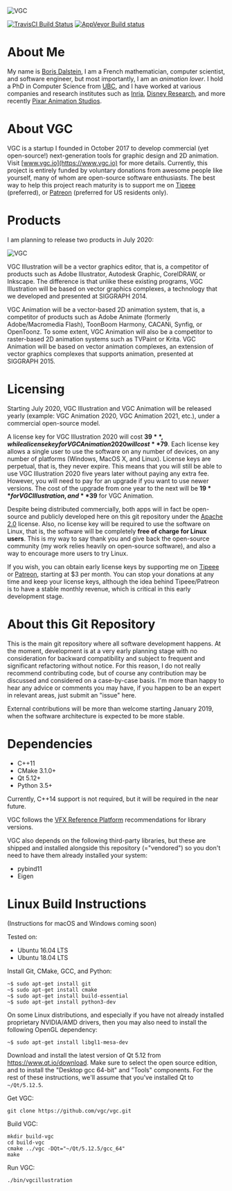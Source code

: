 ![VGC](https://github.com/vgc/vgc/blob/master/logo.png)

[![TravisCI Build Status](https://travis-ci.org/vgc/vgc.svg?branch=master)](https://travis-ci.org/vgc/vgc)
[![AppVeyor Build status](https://ci.appveyor.com/api/projects/status/3tasnhbrlucfltp5?svg=true)](https://ci.appveyor.com/project/vgc/vgc)

# About Me

My name is [Boris Dalstein](http://www.borisdalstein.com/), I am a French
mathematician, computer scientist, and software engineer, but most importantly,
I am an *animation lover*. I hold a PhD in Computer Science from
[UBC](https://www.ubc.ca/), and I have worked at various companies and research
institutes such as [Inria](https://www.inria.fr/), [Disney
Research](https://www.disneyresearch.com/labs/), and more recently [Pixar
Animation Studios](https://www.pixar.com/).

# About VGC

VGC is a startup I founded in October 2017 to develop commercial (yet
open-source!) next-generation tools for graphic design and 2D animation. Visit
[www.vgc.io](https://www.vgc.io) for more details. Currently, this project is
entirely funded by voluntary donations from awesome people like yourself, many
of whom are open-source software enthusiasts. The best way to help this project
reach maturity is to support me on
[Tipeee](https://www.tipeee.com/borisdalstein) (preferred), or
[Patreon](https://www.patreon.com/borisdalstein) (preferred for US residents only).

# Products

I am planning to release two products in July 2020:

![VGC](https://github.com/vgc/vgc/blob/master/products.png)

VGC Illustration will be a vector graphics editor, that is, a competitor of
products such as Adobe Illustrator, Autodesk Graphic, CorelDRAW, or Inkscape.
The difference is that unlike these existing programs, VGC Illustration will be
based on vector graphics complexes, a technology that we developed and presented
at SIGGRAPH 2014.

VGC Animation will be a vector-based 2D animation system, that is, a competitor
of products such as Adobe Animate (formerly Adobe/Macromedia Flash), ToonBoom
Harmony, CACANi, Synfig, or OpenToonz. To some extent, VGC Animation will also
be a competitor to raster-based 2D animation systems such as TVPaint or Krita.
VGC Animation will be based on vector animation complexes, an extension of
vector graphics complexes that supports animation, presented at SIGGRAPH 2015.

# Licensing

Starting July 2020, VGC Illustration and VGC Animation will be released yearly
(example: VGC Animation 2020, VGC Animation 2021, etc.), under a commercial
open-source model.

A license key for VGC Illustration 2020 will cost **$39**, while a license key for
VGC Animation 2020 will cost **$79**. Each license key allows a single user to use
the software on any number of devices, on any number of platforms (Windows,
MacOS X, and Linux). License keys are perpetual, that is, they never expire.
This means that you will still be able to use VGC Illustration 2020 five years
later without paying any extra fee. However, you will need to pay for an upgrade
if you want to use newer versions. The cost of the upgrade from one year to the
next will be **$19** for VGC Illustration, and **$39** for VGC Animation.

Despite being distributed commercially, both apps will in fact be open-source
and publicly developed here on this git repository under the [Apache
2.0](https://github.com/vgc/vgc/blob/master/README.md) license. Also, no
license key will be required to use the software on Linux, that is, the software
will be completely **free of charge for Linux users**. This is my way to say thank
you and give back the open-source community (my work relies heavily on
open-source software), and also a way to encourage more users to try Linux.

If you wish, you can obtain early license keys by supporting me on
[Tipeee](https://www.tipeee.com/borisdalstein) or
[Patreon](https://www.patreon.com/borisdalstein), starting at $3 per month. You
can stop your donations at any time and keep your license keys, although the
idea behind Tipeee/Patreon is to have a stable monthly revenue, which is
critical in this early development stage.

# About this Git Repository

This is the main git repository where all software development happens. At the
moment, development is at a very early planning stage with no consideration for
backward compatibility and subject to frequent and significant refactoring
without notice. For this reason, I do not really recommend contributing code,
but of course any contribution may be discussed and considered on a case-by-case
basis. I'm more than happy to hear any advice or comments you may have, if you
happen to be an expert in relevant areas, just submit an "issue" here.

External contributions will be more than welcome starting January 2019, when the
software architecture is expected to be more stable.

# Dependencies

- C++11
- CMake 3.1.0+
- Qt 5.12+
- Python 3.5+

Currently, C++14 support is not required, but it will be required in the
near future.

VGC follows the [VFX Reference Platform](http://www.vfxplatform.com/)
recommendations for library versions.

VGC also depends on the following third-party libraries, but these are shipped
and installed alongside this repository (="vendored") so you don't need to have
them already installed your system:
- pybind11
- Eigen

# Linux Build Instructions

(Instructions for macOS and Windows coming soon)

Tested on:
- Ubuntu 16.04 LTS
- Ubuntu 18.04 LTS

Install Git, CMake, GCC, and Python:

```
~$ sudo apt-get install git
~$ sudo apt-get install cmake
~$ sudo apt-get install build-essential
~$ sudo apt-get install python3-dev
```

On some Linux distributions, and especially if you have not already installed
proprietary NVIDIA/AMD drivers, then you may also need to install the following
OpenGL dependency:

```
~$ sudo apt-get install libgl1-mesa-dev
```

Download and install the latest version of Qt 5.12 from https://www.qt.io/download.
Make sure to select the open source edition, and to install the "Desktop gcc 64-bit"
and "Tools" components. For the rest of these instructions, we'll assume that you've
installed Qt to `~/Qt/5.12.5`.

Get VGC:
```
git clone https://github.com/vgc/vgc.git
```

Build VGC:
```
mkdir build-vgc
cd build-vgc
cmake ../vgc -DQt="~/Qt/5.12.5/gcc_64"
make
```

Run VGC:
```
./bin/vgcillustration
```
